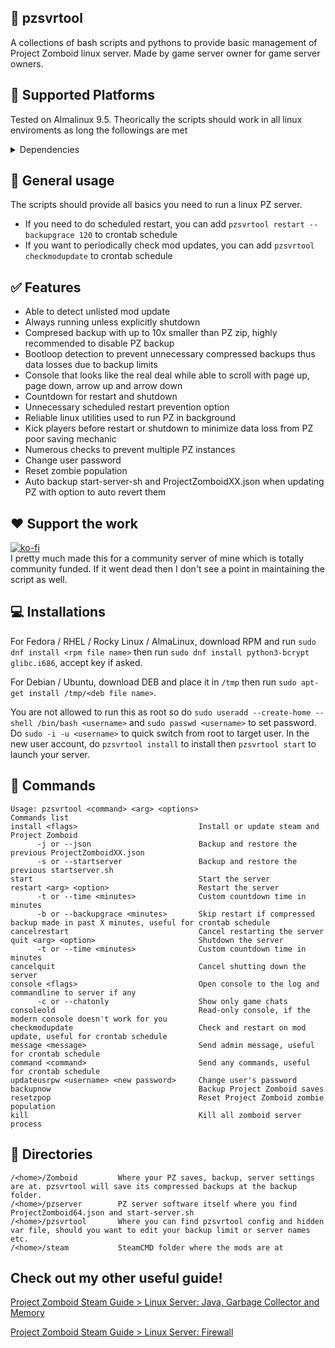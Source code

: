## 🧰️ pzsvrtool
A collections of bash scripts and pythons to provide basic management of Project Zomboid linux server. Made by game server owner for game server owners.

## 🐧 Supported Platforms
Tested on Almalinux 9.5. Theorically the scripts should work in all linux enviroments as long the followings are met<details>
<summary>Dependencies</summary>
Should come installed with linux but just incase

- `bash`
- `procps`
- `findutils`
- `coreutils`
- `gawk`
- `util-linux`
- `tar`

Need to install

- `wget`
- `lz4`
- `python3`
- `python3-psutil`
- `python3-bcrypt`, dnf requires `epel-release` repo to install
- `sqlite` or `sqlite3`
- `tmux`
- SteamCMD dpendency varies slightly on distro. On apt is `lib32gcc-s1`. On dnf is `glibc.i686`. I don't know about `pacman` or `swupd`.

</details>

## 🧐 General usage
The scripts should provide all basics you need to run a linux PZ server.
- If you need to do scheduled restart, you can add `pzsvrtool restart --backupgrace 120` to crontab schedule
- If you want to periodically check mod updates, you can add `pzsvrtool checkmodupdate` to crontab schedule

## ✅ Features
- Able to detect unlisted mod update
- Always running unless explicitly shutdown
- Compresed backup with up to 10x smaller than PZ zip, highly recommended to disable PZ backup
- Bootloop detection to prevent unnecessary compressed backups thus data losses due to backup limits
- Console that looks like the real deal while able to scroll with page up, page down, arrow up and arrow down
- Countdown for restart and shutdown
- Unnecessary scheduled restart prevention option
- Reliable linux utilities used to run PZ in background
- Kick players before restart or shutdown to minimize data loss from PZ poor saving mechanic
- Numerous checks to prevent multiple PZ instances
- Change user password
- Reset zombie population
- Auto backup start-server-sh and ProjectZomboidXX.json when updating PZ with option to auto revert them

## ❤️ Support the work
[![ko-fi](https://ko-fi.com/img/githubbutton_sm.svg)](https://ko-fi.com/Y8Y8CX2QA) <br>
I pretty much made this for a community server of mine which is totally community funded. If it went dead then I don't see a point in maintaining the script as well.

## 💻 Installations
For Fedora / RHEL / Rocky Linux / AlmaLinux, download RPM and run `sudo dnf install <rpm file name>` then run `sudo dnf install python3-bcrypt glibc.i686`, accept key if asked.

For Debian / Ubuntu, download DEB and place it in `/tmp` then run `sudo apt-get install /tmp/<deb file name>`.

You are not allowed to run this as root so do `sudo useradd --create-home --shell /bin/bash <username>` and `sudo passwd <username>` to set password. Do `sudo -i -u <username>` to quick switch from root to target user. In the new user account, do `pzsvrtool install` to install then `pzsvrtool start` to launch your server.

## 📄 Commands
```
Usage: pzsvrtool <command> <arg> <options>
Commands list
install <flags>                           Install or update steam and Project Zomboid
      -j or --json                        Backup and restore the previous ProjectZomboidXX.json
      -s or --startserver                 Backup and restore the previous startserver.sh
start                                     Start the server
restart <arg> <option>                    Restart the server
      -t or --time <minutes>              Custom countdown time in minutes
      -b or --backupgrace <minutes>       Skip restart if compressed backup made in past X minutes, useful for crontab schedule
cancelrestart                             Cancel restarting the server
quit <arg> <option>                       Shutdown the server
      -t or --time <minutes>              Custom countdown time in minutes
cancelquit                                Cancel shutting down the server
console <flags>                           Open console to the log and commandline to server if any
      -c or --chatonly                    Show only game chats
consoleold                                Read-only console, if the modern console doesn't work for you
checkmodupdate                            Check and restart on mod update, useful for crontab schedule
message <message>                         Send admin message, useful for crontab schedule
command <command>                         Send any commands, useful for crontab schedule
updateusrpw <username> <new password>     Change user's password
backupnow                                 Backup Project Zomboid saves
resetzpop                                 Reset Project Zomboid zombie population
kill                                      Kill all zomboid server process
```

## 📂 Directories
```
/<home>/Zomboid         Where your PZ saves, backup, server settings are at. pzsvrtool will save its compressed backups at the backup folder.
/<home>/pzserver        PZ server software itself where you find ProjectZomboid64.json and start-server.sh
/<home>/pzsvrtool       Where you can find pzsvrtool config and hidden var file, should you want to edit your backup limit or server names etc.
/<home>/steam           SteamCMD folder where the mods are at
```

## Check out my other useful guide!
[Project Zomboid Steam Guide > Linux Server: Java, Garbage Collector and Memory](https://steamcommunity.com/sharedfiles/filedetails/?id=3130670064)

[Project Zomboid Steam Guide > Linux Server: Firewall](https://steamcommunity.com/sharedfiles/filedetails/?id=3130996558)